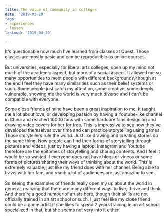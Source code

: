 ```yaml
---
title: The value of community in colleges
date: '2019-03-20'
tags:
- experiences
- lesson
lastmod: '2019-04-30'

---
```

It's questionable how much I've learned from classes at Quest. Those classes are mostly basic and can be reproducible as online courses.   
‍  
But universities, especially for liberal arts colleges, open up my mind not much of the academic aspect, but more of a social aspect. It allowed me so many opportunities to meet people with different backgrounds, though at the end I feel they have many similarities such as their belief systems or such. Some people just catch my attention, some creative, some deeply vulnerable, showing me the world is very much diverse and I can't be compatible with everyone. 

Some close friends of mine have been a great inspiration to me. It taught me a lot about love, or developing passion by having a Youtube-like channel in China and reached 10000 fans with some hardcore fans designing and drawing video covers for her for free. This is impressive to see how they've developed themselves over time and can practice storytelling using games. Those storytellers rule the world. Just like drawing and creating stories do the same thing. Now people can find their forms of storytelling through pictures and videos, just by having a laptop. Instagram and Youtube therefore are the epitomes of storytelling and sharing contents. And I feel it would be so wasted if everyone does not have blogs or videos or some forms of pictures sharing their ways of thinking about the world. This is extremely valuable, just like my friend does with her channel. Being able to travel with her fans and reach a lot of audiences are just amazing to see.  
‍  
So seeing the examples of friends really open my up about the world in general, realizing that there are many different ways to live, thrive and think. And there're a good number of artists here, though their skills are not officially trained in an art school or such. I just feel like my close friend could be a game artist if she likes to spend 2 years training in an art school specialized in that, but she seems not very into it either.